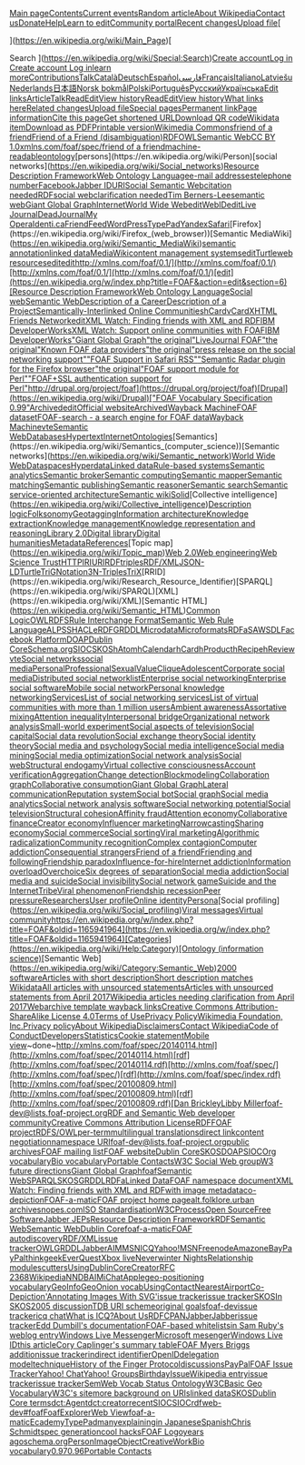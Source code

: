[Main page](https://en.wikipedia.org/wiki/Main_Page)[Contents](https://en.wikipedia.org/wiki/Wikipedia:Contents)[Current events](https://en.wikipedia.org/wiki/Portal:Current_events)[Random article](https://en.wikipedia.org/wiki/Special:Random)[About Wikipedia](https://en.wikipedia.org/wiki/Wikipedia:About)[Contact us](https://en.wikipedia.org/wiki/Wikipedia:Contact_us)[Donate](https://donate.wikimedia.org/wiki/Special:FundraiserRedirector?utm_source=donate&utm_medium=sidebar&utm_campaign=C13_en.wikipedia.org&uselang=en)[Help](https://en.wikipedia.org/wiki/Help:Contents)[Learn to edit](https://en.wikipedia.org/wiki/Help:Introduction)[Community portal](https://en.wikipedia.org/wiki/Wikipedia:Community_portal)[Recent changes](https://en.wikipedia.org/wiki/Special:RecentChanges)[Upload file](https://en.wikipedia.org/wiki/Wikipedia:File_upload_wizard)[
	
	
		
		
	
](https://en.wikipedia.org/wiki/Main_Page)[

Search
	](https://en.wikipedia.org/wiki/Special:Search)[Create account](https://en.wikipedia.org/w/index.php?title=Special:CreateAccount&returnto=FOAF)[Log in](https://en.wikipedia.org/w/index.php?title=Special:UserLogin&returnto=FOAF)[ Create account](https://en.wikipedia.org/w/index.php?title=Special:CreateAccount&returnto=FOAF)[ Log in](https://en.wikipedia.org/w/index.php?title=Special:UserLogin&returnto=FOAF)[learn more](https://en.wikipedia.org/wiki/Help:Introduction)[Contributions](https://en.wikipedia.org/wiki/Special:MyContributions)[Talk](https://en.wikipedia.org/wiki/Special:MyTalk)[Català](https://ca.wikipedia.org/wiki/FOAF)[Deutsch](https://de.wikipedia.org/wiki/FOAF)[Español](https://es.wikipedia.org/wiki/FOAF)[فارسی](https://fa.wikipedia.org/wiki/%D8%A7%D9%81%E2%80%8C%D8%A7%D9%88%D8%A7%DB%8C%E2%80%8C%D8%A7%D9%81_(%D9%87%D8%B3%D8%AA%DB%8C%E2%80%8C%D8%B4%D9%86%D8%A7%D8%B3%DB%8C))[Français](https://fr.wikipedia.org/wiki/FOAF)[Italiano](https://it.wikipedia.org/wiki/FOAF)[Latviešu](https://lv.wikipedia.org/wiki/FOAF)[Nederlands](https://nl.wikipedia.org/wiki/FOAF)[日本語](https://ja.wikipedia.org/wiki/Friend_of_a_Friend)[Norsk bokmål](https://no.wikipedia.org/wiki/FOAF)[Polski](https://pl.wikipedia.org/wiki/FOAF_(format))[Português](https://pt.wikipedia.org/wiki/FOAF)[Русский](https://ru.wikipedia.org/wiki/FOAF)[Українська](https://uk.wikipedia.org/wiki/FOAF)[Edit links](https://www.wikidata.org/wiki/Special:EntityPage/Q1389366#sitelinks-wikipedia)[Article](https://en.wikipedia.org/wiki/FOAF)[Talk](https://en.wikipedia.org/wiki/Talk:FOAF)[Read](https://en.wikipedia.org/wiki/FOAF)[Edit](https://en.wikipedia.org/w/index.php?title=FOAF&action=edit)[View history](https://en.wikipedia.org/w/index.php?title=FOAF&action=history)[Read](https://en.wikipedia.org/wiki/FOAF)[Edit](https://en.wikipedia.org/w/index.php?title=FOAF&action=edit)[View history](https://en.wikipedia.org/w/index.php?title=FOAF&action=history)[What links here](https://en.wikipedia.org/wiki/Special:WhatLinksHere/FOAF)[Related changes](https://en.wikipedia.org/wiki/Special:RecentChangesLinked/FOAF)[Upload file](https://en.wikipedia.org/wiki/Wikipedia:File_Upload_Wizard)[Special pages](https://en.wikipedia.org/wiki/Special:SpecialPages)[Permanent link](https://en.wikipedia.org/w/index.php?title=FOAF&oldid=1165941964)[Page information](https://en.wikipedia.org/w/index.php?title=FOAF&action=info)[Cite this page](https://en.wikipedia.org/w/index.php?title=Special:CiteThisPage&page=FOAF&id=1165941964&wpFormIdentifier=titleform)[Get shortened URL](https://en.wikipedia.org/w/index.php?title=Special:UrlShortener&url=https%3A%2F%2Fen.wikipedia.org%2Fwiki%2FFOAF)[Download QR code](https://en.wikipedia.org/w/index.php?title=Special:QrCode&url=https%3A%2F%2Fen.wikipedia.org%2Fwiki%2FFOAF)[Wikidata item](https://www.wikidata.org/wiki/Special:EntityPage/Q1389366)[Download as PDF](https://en.wikipedia.org/w/index.php?title=Special:DownloadAsPdf&page=FOAF&action=show-download-screen)[Printable version](https://en.wikipedia.org/w/index.php?title=FOAF&printable=yes)[Wikimedia Commons](https://commons.wikimedia.org/wiki/Category:FOAF)[friend of a friend](https://en.wikipedia.org/wiki/Friend_of_a_friend)[Friend of a Friend (disambiguation)](https://en.wikipedia.org/wiki/Friend_of_a_Friend_(disambiguation))[](https://en.wikipedia.org/wiki/File:FoafLogo.svg)[RDF](https://en.wikipedia.org/wiki/Resource_Description_Framework)[OWL](https://en.wikipedia.org/wiki/Web_Ontology_Language)[Semantic Web](https://en.wikipedia.org/wiki/Semantic_Web)[CC BY 1.0](https://en.wikipedia.org/wiki/Creative_Commons_license)[xmlns.com/foaf/spec/](http://xmlns.com/foaf/spec/)[friend of a friend](https://en.wikipedia.org/wiki/Friend_of_a_friend)[machine-readable](https://en.wikipedia.org/wiki/Machine-readable_data)[ontology](https://en.wikipedia.org/wiki/Ontology_(information_science))[persons](https://en.wikipedia.org/wiki/Person)[social networks](https://en.wikipedia.org/wiki/Social_networks)[Resource Description Framework](https://en.wikipedia.org/wiki/Resource_Description_Framework)[Web Ontology Language](https://en.wikipedia.org/wiki/Web_Ontology_Language)[e-mail addresses](https://en.wikipedia.org/wiki/E-mail_address)[telephone number](https://en.wikipedia.org/wiki/Telephone_number)[Facebook](https://en.wikipedia.org/wiki/Facebook)[Jabber ID](https://en.wikipedia.org/wiki/Extensible_Messaging_and_Presence_Protocol)[URI](https://en.wikipedia.org/wiki/Uniform_Resource_Identifier)[Social Semantic Web](https://en.wikipedia.org/wiki/Social_Semantic_Web)[citation needed](https://en.wikipedia.org/wiki/Wikipedia:Citation_needed)[RDF](https://en.wikipedia.org/wiki/Resource_Description_Framework)[social web](https://en.wikipedia.org/wiki/Social_web)[clarification needed](https://en.wikipedia.org/wiki/Wikipedia:Please_clarify)[Tim Berners-Lee](https://en.wikipedia.org/wiki/Tim_Berners-Lee)[semantic web](https://en.wikipedia.org/wiki/Semantic_web)[Giant Global Graph](https://en.wikipedia.org/wiki/Giant_Global_Graph)[Internet](https://en.wikipedia.org/wiki/Internet)[World Wide Web](https://en.wikipedia.org/wiki/World_Wide_Web)[edit](https://en.wikipedia.org/w/index.php?title=FOAF&action=edit&section=1)[WebID](https://en.wikipedia.org/wiki/WebID)[edit](https://en.wikipedia.org/w/index.php?title=FOAF&action=edit&section=2)[Live Journal](https://en.wikipedia.org/wiki/Live_Journal)[DeadJournal](https://en.wikipedia.org/wiki/DeadJournal)[My Opera](https://en.wikipedia.org/wiki/My_Opera)[Identi.ca](https://en.wikipedia.org/wiki/Identi.ca)[FriendFeed](https://en.wikipedia.org/wiki/FriendFeed)[WordPress](https://en.wikipedia.org/wiki/WordPress)[TypePad](https://en.wikipedia.org/wiki/TypePad)[Yandex](https://en.wikipedia.org/wiki/Yandex)[Safari](https://en.wikipedia.org/wiki/Safari_(web_browser))[Firefox](https://en.wikipedia.org/wiki/Firefox_(web_browser))[Semantic MediaWiki](https://en.wikipedia.org/wiki/Semantic_MediaWiki)[semantic annotation](https://en.wikipedia.org/wiki/Semantic_annotation)[linked data](https://en.wikipedia.org/wiki/Linked_data)[MediaWiki](https://en.wikipedia.org/wiki/MediaWiki)[content management systems](https://en.wikipedia.org/wiki/Content_management_systems)[edit](https://en.wikipedia.org/w/index.php?title=FOAF&action=edit&section=3)[Turtle](https://en.wikipedia.org/wiki/Turtle_(syntax))[web resources](https://en.wikipedia.org/wiki/Web_resource)[edit](https://en.wikipedia.org/w/index.php?title=FOAF&action=edit&section=4)[edit](https://en.wikipedia.org/w/index.php?title=FOAF&action=edit&section=5)[http://xmlns.com/foaf/0.1/](http://xmlns.com/foaf/0.1/)[http://xmlns.com/foaf/0.1/](http://xmlns.com/foaf/0.1/)[edit](https://en.wikipedia.org/w/index.php?title=FOAF&action=edit&section=6)[Resource Description Framework](https://en.wikipedia.org/wiki/Resource_Description_Framework)[Web Ontology Language](https://en.wikipedia.org/wiki/Web_Ontology_Language)[Social web](https://en.wikipedia.org/wiki/Social_web)[Semantic Web](https://en.wikipedia.org/wiki/Semantic_Web)[Description of a Career](https://en.wiktionary.org/wiki/DOAC)[Description of a Project](https://en.wikipedia.org/wiki/DOAP)[Semantically-Interlinked Online Communities](https://en.wikipedia.org/wiki/Semantically-Interlinked_Online_Communities)[hCard](https://en.wikipedia.org/wiki/HCard)[vCard](https://en.wikipedia.org/wiki/VCard)[XHTML Friends Network](https://en.wikipedia.org/wiki/XHTML_Friends_Network)[edit](https://en.wikipedia.org/w/index.php?title=FOAF&action=edit&section=7)[XML Watch: Finding friends with XML and RDF](https://web.archive.org/web/20091223003446/http://www.ibm.com/developerworks/xml/library/x-foaf.html)[IBM DeveloperWorks](https://en.wikipedia.org/wiki/IBM_DeveloperWorks)[XML Watch: Support online communities with FOAF](https://web.archive.org/web/20100307223814/http://www.ibm.com/developerworks/xml/library/x-foaf2.html)[IBM DeveloperWorks](https://en.wikipedia.org/wiki/IBM_DeveloperWorks)["Giant Global Graph"](https://web.archive.org/web/20160713021037/http://dig.csail.mit.edu/breadcrumbs/node/215)[the original](http://dig.csail.mit.edu/breadcrumbs/node/215)["LiveJournal FOAF"](https://web.archive.org/web/20100118151037/http://community.livejournal.com/ljfoaf)[the original](http://community.livejournal.com/ljfoaf)["Known FOAF data providers"](https://web.archive.org/web/20100226072731/http://wiki.foaf-project.org/w/DataSources)[the original](http://wiki.foaf-project.org/w/DataSources)["press release on the social networking support"](http://company.yandex.com/press_center/press_releases/2008/2008-08-15.xml)["FOAF Support in Safari RSS"](http://ejohn.org/blog/foaf-support-in-safari-rss/)["Semantic Radar plugin for the Firefox browser"](https://web.archive.org/web/20140108014347/https://addons.mozilla.org/en-US/firefox/addon/semantic-radar/)[the original](https://addons.mozilla.org/en-US/firefox/addon/semantic-radar/)["FOAF support module for Perl"](https://metacpan.org/pod/XML::FOAF)["FOAF+SSL authentication support for Perl"](https://metacpan.org/pod/Web::ID)[http://drupal.org/project/foaf](https://drupal.org/project/foaf)[Drupal](https://en.wikipedia.org/wiki/Drupal)["FOAF Vocabulary Specification 0.99"](http://xmlns.com/foaf/spec/20140114.html)[Archived](https://web.archive.org/web/20220303180551/http://xmlns.com/foaf/spec/20140114.html)[edit](https://en.wikipedia.org/w/index.php?title=FOAF&action=edit&section=8)[Official website](http://www.foaf-project.org)[Archived](https://web.archive.org/web/20211023122305/http://www.foaf-project.org/)[Wayback Machine](https://en.wikipedia.org/wiki/Wayback_Machine)[FOAF dataset](http://ebiquity.umbc.edu/resource/html/id/82/)[FOAF-search - a search engine for FOAF data](https://web.archive.org/web/20181130195340/https://www.foaf-search.net/)[Wayback Machine](https://en.wikipedia.org/wiki/Wayback_Machine)[v](https://en.wikipedia.org/wiki/Template:Semantic_Web)[t](https://en.wikipedia.org/wiki/Template_talk:Semantic_Web)[e](https://en.wikipedia.org/wiki/Special:EditPage/Template:Semantic_Web)[Semantic Web](https://en.wikipedia.org/wiki/Semantic_Web)[Databases](https://en.wikipedia.org/wiki/Database)[Hypertext](https://en.wikipedia.org/wiki/Hypertext)[Internet](https://en.wikipedia.org/wiki/Internet)[Ontologies](https://en.wikipedia.org/wiki/Ontology_(computer_science))[Semantics](https://en.wikipedia.org/wiki/Semantics_(computer_science))[Semantic networks](https://en.wikipedia.org/wiki/Semantic_network)[World Wide Web](https://en.wikipedia.org/wiki/World_Wide_Web)[Dataspaces](https://en.wikipedia.org/wiki/Dataspaces)[Hyperdata](https://en.wikipedia.org/wiki/Hyperdata)[Linked data](https://en.wikipedia.org/wiki/Linked_data)[Rule-based systems](https://en.wikipedia.org/wiki/Rule-based_system)[Semantic analytics](https://en.wikipedia.org/wiki/Semantic_analytics)[Semantic broker](https://en.wikipedia.org/wiki/Semantic_broker)[Semantic computing](https://en.wikipedia.org/wiki/Semantic_computing)[Semantic mapper](https://en.wikipedia.org/wiki/Semantic_mapper)[Semantic matching](https://en.wikipedia.org/wiki/Semantic_matching)[Semantic publishing](https://en.wikipedia.org/wiki/Semantic_publishing)[Semantic reasoner](https://en.wikipedia.org/wiki/Semantic_reasoner)[Semantic search](https://en.wikipedia.org/wiki/Semantic_search)[Semantic service-oriented architecture](https://en.wikipedia.org/wiki/Semantic_service-oriented_architecture)[Semantic wiki](https://en.wikipedia.org/wiki/Semantic_wiki)[Solid](https://en.wikipedia.org/wiki/Solid_(web_decentralization_project))[Collective intelligence](https://en.wikipedia.org/wiki/Collective_intelligence)[Description logic](https://en.wikipedia.org/wiki/Description_logic)[Folksonomy](https://en.wikipedia.org/wiki/Folksonomy)[Geotagging](https://en.wikipedia.org/wiki/Geotagging)[Information architecture](https://en.wikipedia.org/wiki/Information_architecture)[Knowledge extraction](https://en.wikipedia.org/wiki/Knowledge_extraction)[Knowledge management](https://en.wikipedia.org/wiki/Knowledge_management)[Knowledge representation and reasoning](https://en.wikipedia.org/wiki/Knowledge_representation_and_reasoning)[Library 2.0](https://en.wikipedia.org/wiki/Library_2.0)[Digital library](https://en.wikipedia.org/wiki/Digital_library)[Digital humanities](https://en.wikipedia.org/wiki/Digital_humanities)[Metadata](https://en.wikipedia.org/wiki/Metadata)[References](https://en.wikipedia.org/wiki/Reference_(computer_science))[Topic map](https://en.wikipedia.org/wiki/Topic_map)[Web 2.0](https://en.wikipedia.org/wiki/Web_2.0)[Web engineering](https://en.wikipedia.org/wiki/Web_engineering)[Web Science Trust](https://en.wikipedia.org/wiki/Web_Science_Trust)[HTTP](https://en.wikipedia.org/wiki/HTTP)[IRI](https://en.wikipedia.org/wiki/Internationalized_Resource_Identifier)[URI](https://en.wikipedia.org/wiki/Uniform_Resource_Identifier)[RDF](https://en.wikipedia.org/wiki/Resource_Description_Framework)[triples](https://en.wikipedia.org/wiki/Semantic_triple)[RDF/XML](https://en.wikipedia.org/wiki/RDF/XML)[JSON-LD](https://en.wikipedia.org/wiki/JSON-LD)[Turtle](https://en.wikipedia.org/wiki/Turtle_(syntax))[TriG](https://en.wikipedia.org/wiki/TriG_(syntax))[Notation3](https://en.wikipedia.org/wiki/Notation3)[N-Triples](https://en.wikipedia.org/wiki/N-Triples)[TriX](https://en.wikipedia.org/wiki/TriX_(serialization_format))[RRID](https://en.wikipedia.org/wiki/Research_Resource_Identifier)[SPARQL](https://en.wikipedia.org/wiki/SPARQL)[XML](https://en.wikipedia.org/wiki/XML)[Semantic HTML](https://en.wikipedia.org/wiki/Semantic_HTML)[Common Logic](https://en.wikipedia.org/wiki/Common_Logic)[OWL](https://en.wikipedia.org/wiki/Web_Ontology_Language)[RDFS](https://en.wikipedia.org/wiki/RDF_Schema)[Rule Interchange Format](https://en.wikipedia.org/wiki/Rule_Interchange_Format)[Semantic Web Rule Language](https://en.wikipedia.org/wiki/Semantic_Web_Rule_Language)[ALPS](https://en.wikipedia.org/w/index.php?title=Application-Level_Profile_Semantics_(ALPS)&action=edit&redlink=1)[SHACL](https://en.wikipedia.org/wiki/SHACL)[eRDF](https://en.wikipedia.org/wiki/Embedded_RDF)[GRDDL](https://en.wikipedia.org/wiki/GRDDL)[Microdata](https://en.wikipedia.org/wiki/Microdata_(HTML))[Microformats](https://en.wikipedia.org/wiki/Microformat)[RDFa](https://en.wikipedia.org/wiki/RDFa)[SAWSDL](https://en.wikipedia.org/wiki/SAWSDL)[Facebook Platform](https://en.wikipedia.org/wiki/Facebook_Platform)[DOAP](https://en.wikipedia.org/wiki/DOAP)[Dublin Core](https://en.wikipedia.org/wiki/Dublin_Core)[Schema.org](https://en.wikipedia.org/wiki/Schema.org)[SIOC](https://en.wikipedia.org/wiki/Semantically_Interlinked_Online_Communities)[SKOS](https://en.wikipedia.org/wiki/Simple_Knowledge_Organization_System)[hAtom](https://en.wikipedia.org/wiki/HAtom)[hCalendar](https://en.wikipedia.org/wiki/HCalendar)[hCard](https://en.wikipedia.org/wiki/HCard)[hProduct](https://en.wikipedia.org/wiki/HProduct)[hRecipe](https://en.wikipedia.org/wiki/HRecipe)[hReview](https://en.wikipedia.org/wiki/HReview)[v](https://en.wikipedia.org/wiki/Template:Social_networking)[t](https://en.wikipedia.org/wiki/Template_talk:Social_networking)[e](https://en.wikipedia.org/wiki/Special:EditPage/Template:Social_networking)[Social networks](https://en.wikipedia.org/wiki/Social_network)[social media](https://en.wikipedia.org/wiki/Social_media)[Personal](https://en.wikipedia.org/wiki/Personal_network)[Professional](https://en.wikipedia.org/wiki/Professional_network_service)[Sexual](https://en.wikipedia.org/wiki/Sexual_network)[Value](https://en.wikipedia.org/wiki/Value_network)[Clique](https://en.wikipedia.org/wiki/Clique)[Adolescent](https://en.wikipedia.org/wiki/Adolescent_clique)[Corporate social media](https://en.wikipedia.org/wiki/Corporate_social_media)[Distributed social network](https://en.wikipedia.org/wiki/Distributed_social_network)[list](https://en.wikipedia.org/wiki/Comparison_of_software_and_protocols_for_distributed_social_networking)[Enterprise social networking](https://en.wikipedia.org/wiki/Enterprise_social_networking)[Enterprise social software](https://en.wikipedia.org/wiki/Enterprise_social_software)[Mobile social network](https://en.wikipedia.org/wiki/Mobile_social_network)[Personal knowledge networking](https://en.wikipedia.org/wiki/Personal_knowledge_networking)[Services](https://en.wikipedia.org/wiki/Social_networking_service)[List of social networking services](https://en.wikipedia.org/wiki/List_of_social_networking_services)[List of virtual communities with more than 1 million users](https://en.wikipedia.org/wiki/List_of_virtual_communities_with_more_than_1_million_users)[Ambient awareness](https://en.wikipedia.org/wiki/Ambient_awareness)[Assortative mixing](https://en.wikipedia.org/wiki/Assortative_mixing)[Attention inequality](https://en.wikipedia.org/wiki/Attention_inequality)[Interpersonal bridge](https://en.wikipedia.org/wiki/Bridge_(interpersonal))[Organizational network analysis](https://en.wikipedia.org/wiki/Organizational_network_analysis)[Small-world experiment](https://en.wikipedia.org/wiki/Small-world_experiment)[Social aspects of television](https://en.wikipedia.org/wiki/Social_aspects_of_television)[Social capital](https://en.wikipedia.org/wiki/Social_capital)[Social data revolution](https://en.wikipedia.org/wiki/Social_data_revolution)[Social exchange theory](https://en.wikipedia.org/wiki/Social_exchange_theory)[Social identity theory](https://en.wikipedia.org/wiki/Social_identity_theory)[Social media and psychology](https://en.wikipedia.org/wiki/Social_media_and_psychology)[Social media intelligence](https://en.wikipedia.org/wiki/Social_media_intelligence)[Social media mining](https://en.wikipedia.org/wiki/Social_media_mining)[Social media optimization](https://en.wikipedia.org/wiki/Social_media_optimization)[Social network analysis](https://en.wikipedia.org/wiki/Social_network_analysis)[Social web](https://en.wikipedia.org/wiki/Social_web)[Structural endogamy](https://en.wikipedia.org/wiki/Structural_endogamy)[Virtual collective consciousness](https://en.wikipedia.org/wiki/Virtual_collective_consciousness)[Account verification](https://en.wikipedia.org/wiki/Account_verification)[Aggregation](https://en.wikipedia.org/wiki/Social_network_aggregation)[Change detection](https://en.wikipedia.org/wiki/Social_network_change_detection)[Blockmodeling](https://en.wikipedia.org/wiki/Blockmodeling)[Collaboration graph](https://en.wikipedia.org/wiki/Collaboration_graph)[Collaborative consumption](https://en.wikipedia.org/wiki/Collaborative_consumption)[Giant Global Graph](https://en.wikipedia.org/wiki/Giant_Global_Graph)[Lateral communication](https://en.wikipedia.org/wiki/Lateral_communication)[Reputation system](https://en.wikipedia.org/wiki/Reputation_system)[Social bot](https://en.wikipedia.org/wiki/Social_bot)[Social graph](https://en.wikipedia.org/wiki/Social_graph)[Social media analytics](https://en.wikipedia.org/wiki/Social_media_analytics)[Social network analysis software](https://en.wikipedia.org/wiki/Social_network_analysis_software)[Social networking potential](https://en.wikipedia.org/wiki/Social_networking_potential)[Social television](https://en.wikipedia.org/wiki/Social_television)[Structural cohesion](https://en.wikipedia.org/wiki/Structural_cohesion)[Affinity fraud](https://en.wikipedia.org/wiki/Affinity_fraud)[Attention economy](https://en.wikipedia.org/wiki/Attention_economy)[Collaborative finance](https://en.wikipedia.org/wiki/Collaborative_finance)[Creator economy](https://en.wikipedia.org/wiki/Creator_economy)[Influencer marketing](https://en.wikipedia.org/wiki/Influencer_marketing)[Narrowcasting](https://en.wikipedia.org/wiki/Narrowcasting)[Sharing economy](https://en.wikipedia.org/wiki/Sharing_economy)[Social commerce](https://en.wikipedia.org/wiki/Social_commerce)[Social sorting](https://en.wikipedia.org/wiki/Social_sorting)[Viral marketing](https://en.wikipedia.org/wiki/Viral_marketing)[Algorithmic radicalization](https://en.wikipedia.org/wiki/Algorithmic_radicalization)[Community recognition](https://en.wikipedia.org/wiki/Community_recognition)[Complex contagion](https://en.wikipedia.org/wiki/Complex_contagion)[Computer addiction](https://en.wikipedia.org/wiki/Computer_addiction)[Consequential strangers](https://en.wikipedia.org/wiki/Consequential_strangers)[Friend of a friend](https://en.wikipedia.org/wiki/Friend_of_a_friend)[Friending and following](https://en.wikipedia.org/wiki/Friending_and_following)[Friendship paradox](https://en.wikipedia.org/wiki/Friendship_paradox)[Influence-for-hire](https://en.wikipedia.org/wiki/Influence-for-hire)[Internet addiction](https://en.wikipedia.org/wiki/Internet_addiction)[Information overload](https://en.wikipedia.org/wiki/Information_overload)[Overchoice](https://en.wikipedia.org/wiki/Overchoice)[Six degrees of separation](https://en.wikipedia.org/wiki/Six_degrees_of_separation)[Social media addiction](https://en.wikipedia.org/wiki/Social_media_addiction)[Social media and suicide](https://en.wikipedia.org/wiki/Social_media_and_suicide)[Social invisibility](https://en.wikipedia.org/wiki/Social_invisibility)[Social network game](https://en.wikipedia.org/wiki/Social_network_game)[Suicide and the Internet](https://en.wikipedia.org/wiki/Suicide_and_the_Internet)[Tribe](https://en.wikipedia.org/wiki/Tribe_(internet))[Viral phenomenon](https://en.wikipedia.org/wiki/Viral_phenomenon)[Friendship recession](https://en.wikipedia.org/wiki/Friendship_recession)[Peer pressure](https://en.wikipedia.org/wiki/Peer_pressure)[Researchers](https://en.wikipedia.org/wiki/List_of_social_network_researchers)[User profile](https://en.wikipedia.org/wiki/User_profile)[Online identity](https://en.wikipedia.org/wiki/Online_identity)[Persona](https://en.wikipedia.org/wiki/Persona_(user_experience))[Social profiling](https://en.wikipedia.org/wiki/Social_profiling)[Viral messages](https://en.wikipedia.org/wiki/Viral_messages)[Virtual community](https://en.wikipedia.org/wiki/Virtual_community)[https://en.wikipedia.org/w/index.php?title=FOAF&oldid=1165941964](https://en.wikipedia.org/w/index.php?title=FOAF&oldid=1165941964)[Categories](https://en.wikipedia.org/wiki/Help:Category)[Ontology (information science)](https://en.wikipedia.org/wiki/Category:Ontology_(information_science))[Semantic Web](https://en.wikipedia.org/wiki/Category:Semantic_Web)[2000 software](https://en.wikipedia.org/wiki/Category:2000_software)[Articles with short description](https://en.wikipedia.org/wiki/Category:Articles_with_short_description)[Short description matches Wikidata](https://en.wikipedia.org/wiki/Category:Short_description_matches_Wikidata)[All articles with unsourced statements](https://en.wikipedia.org/wiki/Category:All_articles_with_unsourced_statements)[Articles with unsourced statements from April 2017](https://en.wikipedia.org/wiki/Category:Articles_with_unsourced_statements_from_April_2017)[Wikipedia articles needing clarification from April 2017](https://en.wikipedia.org/wiki/Category:Wikipedia_articles_needing_clarification_from_April_2017)[Webarchive template wayback links](https://en.wikipedia.org/wiki/Category:Webarchive_template_wayback_links)[Creative Commons Attribution-ShareAlike License 4.0](https://en.wikipedia.org/wiki/Wikipedia:Text_of_the_Creative_Commons_Attribution-ShareAlike_4.0_International_License)[](https://en.wikipedia.org/wiki/Wikipedia:Text_of_the_Creative_Commons_Attribution-ShareAlike_4.0_International_License)[Terms of Use](https://foundation.wikimedia.org/wiki/Special:MyLanguage/Policy:Terms_of_Use)[Privacy Policy](https://foundation.wikimedia.org/wiki/Special:MyLanguage/Policy:Privacy_policy)[Wikimedia Foundation, Inc.](https://www.wikimediafoundation.org/)[Privacy policy](https://foundation.wikimedia.org/wiki/Special:MyLanguage/Policy:Privacy_policy)[About Wikipedia](https://en.wikipedia.org/wiki/Wikipedia:About)[Disclaimers](https://en.wikipedia.org/wiki/Wikipedia:General_disclaimer)[Contact Wikipedia](https://en.wikipedia.org/wiki/Wikipedia:Contact_us)[Code of Conduct](https://foundation.wikimedia.org/wiki/Special:MyLanguage/Policy:Universal_Code_of_Conduct)[Developers](https://developer.wikimedia.org)[Statistics](https://stats.wikimedia.org/#/en.wikipedia.org)[Cookie statement](https://foundation.wikimedia.org/wiki/Special:MyLanguage/Policy:Cookie_statement)[Mobile view](https://en.m.wikipedia.org/w/index.php?title=FOAF&mobileaction=toggle_view_mobile)[](https://wikimediafoundation.org/)[](https://www.mediawiki.org/)~done~[http://xmlns.com/foaf/spec/20140114.html](http://xmlns.com/foaf/spec/20140114.html)[rdf](http://xmlns.com/foaf/spec/20140114.rdf)[http://xmlns.com/foaf/spec/](http://xmlns.com/foaf/spec/)[rdf](http://xmlns.com/foaf/spec/index.rdf)[http://xmlns.com/foaf/spec/20100809.html](http://xmlns.com/foaf/spec/20100809.html)[rdf](http://xmlns.com/foaf/spec/20100809.rdf)[Dan Brickley](mailto:danbri@danbri.org)[Libby Miller](mailto:libby@nicecupoftea.org)[foaf-dev@lists.foaf-project.org](http://lists.foaf-project.org/)[RDF
    and Semantic Web developer community](http://www.w3.org/2001/sw/interest/)[](http://creativecommons.org/licenses/by/1.0/)[Creative Commons Attribution License](http://creativecommons.org/licenses/by/1.0/)[RDF](http://www.w3.org/RDF/)[FOAF project](http://www.foaf-project.org/)[RDFS/OWL](http://xmlns.com/foaf/spec/index.rdf)[per-term](http://xmlns.com/foaf/doc/)[multilingual translations](http://svn.foaf-project.org/foaftown/foaf18n/)[direct link](http://xmlns.com/foaf/spec/index.rdf)[content negotiation](http://en.wikipedia.org/wiki/Content_negotiation)[namespace URI](http://xmlns.com/foaf/0.1/)[foaf-dev@lists.foaf-project.org](mailto:foaf-dev@lists.foaf-project.org)[public archives](http://lists.foaf-project.org)[FOAF mailing list](mailto:foaf-dev@lists.foaf-project.org)[FOAF website](http://www.foaf-project.org/)[Dublin Core](http://www.dublincore.org/)[SKOS](http://www.w3.org/2004/02/skos/)[DOAP](http://trac.usefulinc.com/doap)[SIOC](http://sioc-project.org/)[Org vocabulary](http://www.epimorphics.com/public/vocabulary/org.html)[Bio vocabulary](http://vocab.org/bio/0.1/.html)[Portable Contacts](http://portablecontacts.net/)[W3C Social Web group](http://www.w3.org/2005/Incubator/socialweb/)[W3 future directions](http://www.w3.org/Talks/WWW94Tim/)[Giant Global Graph](http://dig.csail.mit.edu/breadcrumbs/node/215)[foaf](http://www.w3.org/People/Berners-Lee/card)[Semantic Web](http://www.w3.org/2001/sw/)[SPARQL](http://www.w3.org/TR/rdf-sparql-query/)[SKOS](http://www.w3.org/2004/02/skos/)[GRDDL](http://www.w3.org/2001/sw/grddl-wg/)[RDFa](http://www.w3.org/TR/xhtml-rdfa-primer/)[Linked 
  Data](http://www.w3.org/DesignIssues/LinkedData.html)[FOAF namespace
  document](http://xmlns.com/foaf/0.1/)[XML
  Watch: Finding friends with XML and RDF](http://www-106.ibm.com/developerworks/xml/library/x-foaf.html)[with image metadata](http://rdfweb.org/2002/01/photo/)[co-depiction](http://rdfweb.org/2002/01/photo/)[FOAF-a-matic](http://www.ldodds.com/foaf/foaf-a-matic.html)[FOAF project home page](http://www.foaf-project.org)[alt.folklore.urban archive](http://www.urbanlegends.com/)[snopes.com](http://www.snopes.com/)[ISO
  Standardisation](http://www.iso.ch/iso/en/ISOOnline.openerpage)[W3C](http://www.w3.org/)[Process](http://www.w3.org/Consortium/Process/)[Open Source](http://www.opensource.org/)[Free Software](http://www.gnu.org/philosophy/free-sw.html)[Jabber
  JEPs](http://www.jabber.org/jeps/jep-0001.html)[Resource Description Framework](http://www.w3.org/RDF/)[RDF](http://www.w3.org/RDF/)[Semantic Web](http://www.w3.org/2001/sw/)[Semantic Web](http://www.w3.org/2001/sw/)[Dublin Core](http://dublincore.org/)[foaf-a-matic](http://www.ldodds.com/foaf/foaf-a-matic.html)[FOAF
  autodiscovery](http://web.archive.org/web/20040416181630/rdfweb.org/mt/foaflog/archives/000041.html)[RDF/XML](http://xmlns.com/foaf/spec/index.rdf)[issue tracker](http://wiki.foaf-project.org/w/IssueTracker)[OWL](http://www.w3.org/2001/sw/WebOnt)[GRDDL](http://www.w3.org/2004/01/rdxh/spec)[Jabber](http://www.jabber.org/)[AIM](http://www.aim.com/)[MSN](http://chat.msn.com/)[ICQ](http://web.icq.com/icqchat/)[Yahoo!](http://chat.yahoo.com/)[MSN](http://chat.msn.com/)[Freenode](http://www.freenode.net/)[Amazon](http://www.amazon.com/)[eBay](http://www.ebay.com/)[PayPal](http://www.paypal.com/)[thinkgeek](http://www.thinkgeek.com/)[EverQuest](http://everquest.station.sony.com/)[Xbox live](http://www.xbox.com/live/)[Neverwinter Nights](http://nwn.bioware.com/)[Relationship module](http://www.perceive.net/schemas/20021119/relationship/)[scutters](http://wiki.foaf-project.org/w/ScutterSpec)[UsingDublinCoreCreator](http://wiki.foaf-project.org/w/UsingDublinCoreCreator)[RFC 2368](http://ftp.ics.uci.edu/pub/ietf/uri/rfc2368.txt)[Wikipedia](http://www.wikipedia.org/)[NNDB](http://www.nndb.com/)[AIM](http://www.aim.com/)[iChat](http://www.apple.com/macosx/what-is-macosx/ichat.html)[Apple](http://www.apple.com/)[geo-positioning vocabulary](http://www.w3.org/2003/01/geo/wgs84_pos#)[GeoInfo](http://esw.w3.org/topic/GeoInfo)[GeoOnion vocab](http://esw.w3.org/topic/GeoOnion)[UsingContactNearestAirport](http://wiki.foaf-project.org/w/UsingContactNearestAirport)[Co-Depiction](http://rdfweb.org/2002/01/photo/)['Annotating Images With SVG'](http://www.jibbering.com/svg/AnnotateImage.html)[issue tracker](http://wiki.foaf-project.org/w/NameVocabIssue)[issue tracker](http://wiki.foaf-project.org/w/NameVocabIssue)[SKOS](http://www.w3.org/2004/02/skos/)[In SKOS](http://www.w3.org/TR/2005/WD-swbp-skos-core-guide-20050510/#secmodellingrdf)[2005 discussion](http://www.w3.org/TR/2005/WD-swbp-skos-core-guide-20051102/#secopen)[TDB URI scheme](http://larry.masinter.net/duri.html)[original goals](http://www.foaf-project.org/original-intro)[foaf-dev](http://lists.foaf-project.org/mailman/listinfo/foaf-dev)[issue tracker](http://wiki.foaf-project.org/w/NameVocabIssue)[icq chat](http://web.icq.com/icqchat/)[What is ICQ?](http://www.icq.com/products/whatisicq.html)[About Us](http://company.icq.com/info/)[RDF](http://www.w3.org/RDF/)[CPAN](http://www.cpan.org/)[Jabber](http://www.jabber.org/)[Jabber](http://www.jabber.org/)[issue tracker](http://wiki.foaf-project.org/w/NameVocabIssue)[Edd Dumbill's 
documentation](http://usefulinc.com/foaf/)[FOAF-based whitelists](http://www.w3.org/2001/12/rubyrdf/util/foafwhite/intro.html)[in Sam Ruby's 
weblog entry](http://www.intertwingly.net/blog/1545.html)[Windows Live Messenger](http://en.wikipedia.org/wiki/Windows_Live_Messenger)[Microsoft mesenger](http://download.live.com/messenger)[Windows Live ID](http://en.wikipedia.org/wiki/Windows_Live_ID)[this article](http://www.teamtechnology.co.uk/tt/t-articl/mb-simpl.htm)[Cory Caplinger's summary table](http://webspace.webring.com/people/cl/lifexplore/mbintro.htm)[FOAF Myers Briggs addition](http://web.archive.org/web/20080802184922/http://rdfweb.org/mt/foaflog/archives/000004.html)[issue tracker](http://wiki.foaf-project.org/w/IssueTracker)[indirect identifier](http://www.w3.org/TR/webarch/#indirect-identification)[OpenID](http://openid.net/specs/openid-authentication-1_1.html)[delegation model](http://openid.net/specs/openid-authentication-1_1.html#delegating_authentication)[technique](http://xmlns.com/foaf/spec/#sec-autodesc)[History of the 
Finger Protocol](http://www.rajivshah.com/Case_Studies/Finger/Finger.htm)[discussions](http://rdfweb.org/mt/foaflog/archives/2004/02/12/20.07.32/)[PayPal](http://www.paypal.com/)[FOAF Issue Tracker](http://wiki.foaf-project.org/w/IssueTracker)[Yahoo! Chat](http://chat.yahoo.com/)[Yahoo! Groups](http://www.yahoogroups.com/)[BirthdayIssue](http://wiki.foaf-project.org/w/BirthdayIssue)[Wikipedia entry](http://en.wikipedia.org/wiki/Geek_Code)[issue tracker](http://wiki.foaf-project.org/w/NameVocabIssue)[issue 
tracker](http://wiki.foaf-project.org/w/IssueTracker)[SemWeb Vocab Status Ontology](http://www.w3.org/2003/06/sw-vocab-status/note)[W3CBasic Geo Vocabulary](http://www.w3.org/2003/01/geo/)[W3C's site](http://www.w3.org/2001/sw/)[more background on URIs](http://www.w3.org/TR/webarch/#identification)[linked data](http://www.w3.org/DesignIssues/LinkedData)[SKOS](http://www.w3.org/2004/02/skos/)[Dublin Core terms](http://dublincore.org/documents/dcmi-terms/)[dct:Agent](http://dublincore.org/documents/dcmi-terms/#classes-Agent)[dct:creator](http://dublincore.org/documents/dcmi-terms/#terms-creator)[recent](http://www.w3.org/TR/wordnet-rdf/)[SIOC](http://rdfs.org/sioc/ns#)[SIOC](http://www.sioc-project.org/)[rdfweb-dev](http://rdfweb.org/pipermail/rdfweb-dev/)[#foaf](http://rdfweb.org/irc/)[FoafExplorer](http://xml.mfd-consult.dk/foaf/explorer/)[Web View](http://eikeon.com/foaf/)[foaf-a-matic](http://www.ldodds.com/foaf/foaf-a-matic.html)[Ecademy](http://www.ecademy.com/)[TypePad](http://www.typepad.com/)[many](http://conferences.oreillynet.com/cs/et2003/view/e_sess/3633)[explaining](http://hackdiary.com/)[in Japanese](http://kanzaki.com/docs/sw/foaf.html)[Spanish](http://f14web.com.ar/inkel/2003/01/27/foaf.html)[Chris Schmidt](http://crschmidt.net/)[spec generation](http://xmlns.com/foaf/0.1/specgen.py)[cool hacks](http://crschmidt.net/semweb/)[FOAF Logo](http://iandavis.com/2006/foaf-icons/)[years ago](http://www.w3.org/History/1989/proposal.html)[schema.org](http://schema.org/)[Person](http://schema.org/Person)[ImageObject](http://schema.org/ImageObject)[CreativeWork](http://schema.org/CreativeWork)[Bio vocabulary](http://vocab.org/bio/0.1/.html)[0.97](http://xmlns.com/foaf/spec/20100101.html)[0.96](http://xmlns.com/foaf/spec/20091215.html)[Portable Contacts](http://portablecontacts.net/)